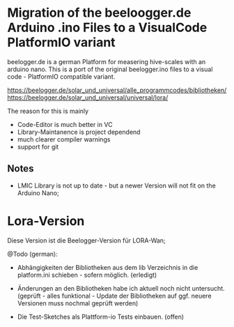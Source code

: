 # Migration of the beeloogger.de Arduino .ino Files to a VisualCode PlatformIO variant

beelogger.de is a german Platform for measering hive-scales with an arduino nano. This is a port of the original beelogger.ino files to a visual code - PlatformIO compatible variant. 

https://beelogger.de/solar_und_universal/alle_programmcodes/bibliotheken/
https://beelogger.de/solar_und_universal/universal/lora/


The reason for this is mainly 
- Code-Editor is much better in VC
- Library-Maintanence is project dependend 
- much clearer compiler warnings
- support for git 

## Notes
- LMIC Library is not up to date - but a newer Version will not fit on the Arduino Nano; 

# Lora-Version
Diese Version ist die Beelogger-Version für LORA-Wan;

@Todo (german):
- Abhängigkeiten der Bibliotheken aus dem lib Verzeichnis in die platform.ini schieben - sofern möglich. (erledigt)
- Änderungen an den Bibliotheken habe ich aktuell noch nicht untersucht. (geprüft - alles funktional - Update der Bibliotheken auf ggf. neuere Versionen muss nochmal geprüft werden)

- Die Test-Sketches als Plattform-io Tests einbauen. (offen)


